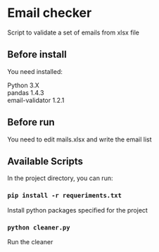 # Email checker

Script to validate a set of emails from xlsx file

## Before install

You need installed:

Python 3.X\
pandas 1.4.3\
email-validator 1.2.1

## Before run

You need to edit mails.xlsx and write the email list

## Available Scripts

In the project directory, you can run:

### `pip install -r requeriments.txt`

Install python  packages specified for the project

### `python cleaner.py`

Run the cleaner